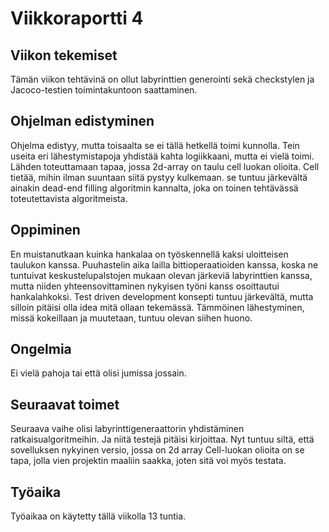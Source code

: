 # Viikkoraportti 4

## Viikon tekemiset
Tämän viikon tehtävinä on ollut labyrinttien generointi sekä checkstylen ja Jacoco-testien toimintakuntoon saattaminen. 

## Ohjelman edistyminen
Ohjelma edistyy, mutta toisaalta se ei tällä hetkellä toimi kunnolla. Tein useita eri lähestymistapoja yhdistää kahta logiikkaani, mutta ei vielä toimi. Lähden toteuttamaan tapaa, jossa 2d-array on taulu cell luokan olioita. Cell tietää, mihin ilman suuntaan siitä pystyy kulkemaan. se tuntuu järkevältä ainakin dead-end filling algoritmin kannalta, joka on toinen tehtävässä toteutettavista algoritmeista.

## Oppiminen
En muistanutkaan kuinka hankalaa on työskennellä kaksi uloitteisen taulukon kanssa. Puuhastelin aika lailla bittioperaatioiden kanssa, koska ne tuntuivat keskustelupalstojen mukaan olevan järkeviä labyrinttien kanssa, mutta niiden yhteensovittaminen nykyisen työni kanss osoittautui hankalahkoksi. Test driven development konsepti tuntuu järkevältä, mutta silloin pitäisi olla idea mitä ollaan tekemässä. Tämmöinen lähestyminen, missä kokeillaan ja muutetaan, tuntuu olevan siihen huono.

## Ongelmia
Ei vielä pahoja tai että olisi jumissa jossain. 

## Seuraavat toimet
Seuraava vaihe olisi labyrinttigeneraattorin yhdistäminen ratkaisualgoritmeihin. Ja niitä testejä pitäisi kirjoittaa. Nyt tuntuu siltä, että sovelluksen nykyinen versio, jossa on 2d array Cell-luokan olioita on se tapa, jolla vien projektin maaliin saakka, joten sitä voi myös testata.

## Työaika
Työaikaa on käytetty tällä viikolla 13 tuntia. 
